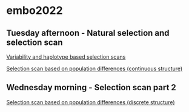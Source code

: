 # embo2022

## Tuesday afternoon - Natural selection and selection scan
[Variability and haplotype based selection scans](selectionScan.md)

[Selection scan based on population differences (continuous structure)](scanPCA.md)

## Wednesday morning - Selection scan part 2
[Selection scan based on population differences (discrete structure)](popDifScanShort.md)


